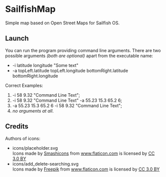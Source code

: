 # SailfishMap
Simple map based on Open Street Maps for Sailfish OS.

## Launch
You can run the program providing command line arguments. There are two possible arguments *(both are optional)* apart from the executable name:
* -i latitude longitude "Some text"
* -a topLeft.latitude topLeft.longitude bottomRight.latitude bottomRight.longitude <br>

Correct Examples:
1. -i 58 9.32 "Command Line Text";
2. -i 58 9.32 "Command Line Text" -a 55.23 15.3 65.2 6;
3. -a 55.23 15.3 65.2 6 -i 58 9.32 "Command Line Text";
4. *no arguments at all*.

## Credits
Authors of icons:
* icons/placeholder.svg <div>Icons made by <a href="https://www.flaticon.com/authors/smashicons" title="Smashicons">Smashicons</a> from <a href="https://www.flaticon.com/" 			    title="Flaticon">www.flaticon.com</a> is licensed by <a href="http://creativecommons.org/licenses/by/3.0/" 			    title="Creative Commons BY 3.0" target="_blank">CC 3.0 BY</a></div>
* icons/add_delete-searching.svg <div>Icons made by <a href="https://www.freepik.com/" title="Freepik">Freepik</a> from <a href="https://www.flaticon.com/" 			    title="Flaticon">www.flaticon.com</a> is licensed by <a href="http://creativecommons.org/licenses/by/3.0/" 			    title="Creative Commons BY 3.0" target="_blank">CC 3.0 BY</a></div>
